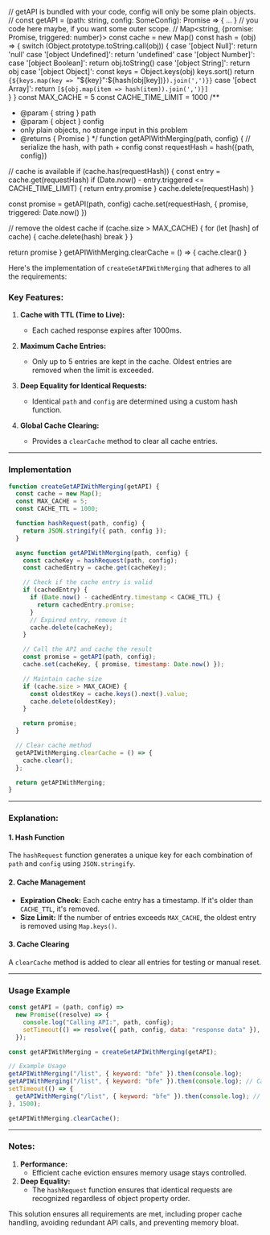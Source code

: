 // getAPI is bundled with your code, config will only be some plain objects.
// const getAPI = <T>(path: string, config: SomeConfig): Promise<T> => { ... }
// you code here maybe, if you want some outer scope.
// Map<string, {promise: Promise, triggered: number}>
const cache = new Map()
const hash = (obj) => {
  switch (Object.prototype.toString.call(obj)) {
    case '[object Null]':
      return 'null'
    case '[object Undefined]':
      return 'undefined'
    case '[object Number]':
    case '[object Boolean]':
      return obj.toString()
    case '[object String]':
      return obj
    case '[object Object]':
      const keys = Object.keys(obj)
      keys.sort()
      return `{${keys.map(key => `"${key}":${hash(obj[key])}`).join(',')}}`
      case '[obect Array]':
      return `[${obj.map(item => hash(item)).join(',')}]`   
  }
}
const MAX_CACHE = 5
const CACHE_TIME_LIMIT = 1000
/**
 * @param { string } path
 * @param { object } config
 * only plain objects, no strange input in this problem
 * @returns { Promise<any> }
 */
function getAPIWithMerging(path, config) {
  // serialize the hash, with path + config
  const requestHash = hash({path, config})
  
  // cache is available
  if (cache.has(requestHash)) {
    const entry = cache.get(requestHash)
    if (Date.now() - entry.triggered <= CACHE_TIME_LIMIT) {
      return entry.promise
    }
    cache.delete(requestHash)
  }
  
  const promise = getAPI(path, config)
  cache.set(requestHash, {
    promise,
    triggered: Date.now()
  })
  
  // remove the oldest cache
  if (cache.size > MAX_CACHE) {
    for (let [hash] of cache) {
      cache.delete(hash)
      break
    }
  }
  
  return promise
}
getAPIWithMerging.clearCache = () => {
   cache.clear()
}


Here's the implementation of `createGetAPIWithMerging` that adheres to all the requirements:

### Key Features:
1. **Cache with TTL (Time to Live):**
   - Each cached response expires after 1000ms.

2. **Maximum Cache Entries:**
   - Only up to 5 entries are kept in the cache. Oldest entries are removed when the limit is exceeded.

3. **Deep Equality for Identical Requests:**
   - Identical `path` and `config` are determined using a custom hash function.

4. **Global Cache Clearing:**
   - Provides a `clearCache` method to clear all cache entries.

---

### Implementation

```javascript
function createGetAPIWithMerging(getAPI) {
  const cache = new Map();
  const MAX_CACHE = 5;
  const CACHE_TTL = 1000;

  function hashRequest(path, config) {
    return JSON.stringify({ path, config });
  }

  async function getAPIWithMerging(path, config) {
    const cacheKey = hashRequest(path, config);
    const cachedEntry = cache.get(cacheKey);

    // Check if the cache entry is valid
    if (cachedEntry) {
      if (Date.now() - cachedEntry.timestamp < CACHE_TTL) {
        return cachedEntry.promise;
      }
      // Expired entry, remove it
      cache.delete(cacheKey);
    }

    // Call the API and cache the result
    const promise = getAPI(path, config);
    cache.set(cacheKey, { promise, timestamp: Date.now() });

    // Maintain cache size
    if (cache.size > MAX_CACHE) {
      const oldestKey = cache.keys().next().value;
      cache.delete(oldestKey);
    }

    return promise;
  }

  // Clear cache method
  getAPIWithMerging.clearCache = () => {
    cache.clear();
  };

  return getAPIWithMerging;
}
```

---

### Explanation:

#### **1. Hash Function**
The `hashRequest` function generates a unique key for each combination of `path` and `config` using `JSON.stringify`.

#### **2. Cache Management**
- **Expiration Check:** Each cache entry has a timestamp. If it's older than `CACHE_TTL`, it's removed.
- **Size Limit:** If the number of entries exceeds `MAX_CACHE`, the oldest entry is removed using `Map.keys()`.

#### **3. Cache Clearing**
A `clearCache` method is added to clear all entries for testing or manual reset.

---

### Usage Example

```javascript
const getAPI = (path, config) =>
  new Promise((resolve) => {
    console.log("Calling API:", path, config);
    setTimeout(() => resolve({ path, config, data: "response data" }), 500);
  });

const getAPIWithMerging = createGetAPIWithMerging(getAPI);

// Example Usage
getAPIWithMerging("/list", { keyword: "bfe" }).then(console.log);
getAPIWithMerging("/list", { keyword: "bfe" }).then(console.log); // Cache hit
setTimeout(() => {
  getAPIWithMerging("/list", { keyword: "bfe" }).then(console.log); // Cache expired
}, 1500);

getAPIWithMerging.clearCache();
```

---

### Notes:
1. **Performance:**
   - Efficient cache eviction ensures memory usage stays controlled.
2. **Deep Equality:**
   - The `hashRequest` function ensures that identical requests are recognized regardless of object property order.

This solution ensures all requirements are met, including proper cache handling, avoiding redundant API calls, and preventing memory bloat.